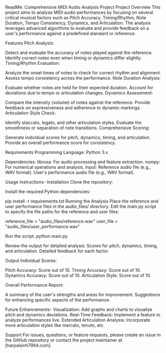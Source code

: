 ReadMe: Comprehensive MIDI Audio Analysis Project
Project Overview
This project aims to analyze MIDI audio performances by focusing on several critical musical factors such as Pitch Accuracy, Timing/Rhythm, Note Duration, Tempo Consistency, Dynamics, and Articulation. The analysis leverages advanced algorithms to evaluate and provide feedback on a user's performance against a predefined standard or reference.

Features
Pitch Analysis:

Detect and evaluate the accuracy of notes played against the reference.
Identify correct notes even when timing or dynamics differ slightly.
Timing/Rhythm Evaluation:

Analyze the onset times of notes to check for correct rhythm and alignment.
Assess tempo consistency across the performance.
Note Duration Analysis:

Evaluate whether notes are held for their expected duration.
Account for deviations due to tempo or articulation changes.
Dynamics Assessment:

Compare the intensity (volume) of notes against the reference.
Provide feedback on expressiveness and adherence to dynamic markings.
Articulation Style Check:

Identify staccato, legato, and other articulation styles.
Evaluate the smoothness or separation of note transitions.
Comprehensive Scoring:

Generate individual scores for pitch, dynamics, timing, and articulation.
Provide an overall performance score for consistency.


Requirements
Programming Language: Python 3.x


Dependencies:
librosa: For audio processing and feature extraction.
numpy: For numerical operations and analysis.
Input:
Reference audio file (e.g., WAV format).
User's performance audio file (e.g., WAV format).

Usage Instructions-
Installation
Clone the repository:


Install the required Python dependencies:


pip install -r requirements.txt
Running the Analysis
Place the reference and user performance files in the audio_files/ directory.
Edit the main.py script to specify the file paths for the reference and user files:

reference_file = "audio_files/reference.wav"
user_file = "audio_files/user_performance.wav"

Run the script:
python main.py

Review the output for detailed analysis:
Scores for pitch, dynamics, timing, and articulation.
Detailed feedback for each factor.

Output
Individual Scores:

Pitch Accuracy: Score out of 10.
Timing Accuracy: Score out of 10.
Dynamics Accuracy: Score out of 10.
Articulation Style: Score out of 10.


Overall Performance Report:

A summary of the user's strengths and areas for improvement.
Suggestions for enhancing specific aspects of the performance.

Future Enhancements-
Visualization: Add graphs and charts to visualize pitch and dynamics deviations.
Real-Time Feedback: Implement a feature to analyze performances live.
Extended Articulation Analysis: Incorporate more articulation styles like marcato, tenuto, etc.


Support
For issues, questions, or feature requests, please create an issue in the GitHub repository or contact the project maintainer at [harpalsinh7984.com].

